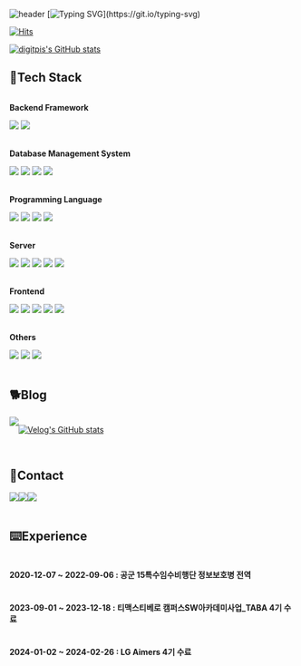 ![header](https://capsule-render.vercel.app/api?type=wave&color=auto&height=300&section=header&text=Hi%20there%20👋&fontSize=50)
[![Typing SVG](https://readme-typing-svg.demolab.com?font=Alkatra&weight=500&size=60&duration=3500&pause=3&color=404040&center=true&vCenter=false&multiline=true&repeat=true&width=1000&height=100&lines=Welcome+to+digitpic's+GitHub!)](https://git.io/typing-svg)

<div align="left">

[![Hits](https://hits.seeyoufarm.com/api/count/incr/badge.svg?url=https%3A%2F%2Fgithub.com%2Fdigitpic%2F&count_bg=%2379C83D&title_bg=%23555555&icon=cliqz.svg&icon_color=%23E7E7E7&title=GITHUB&edge_flat=false)](https://hits.seeyoufarm.com)

[![digitpis's GitHub stats](https://github-readme-stats.vercel.app/api?username=digitpic&include_all_commits=true&show_icons=true&theme=cobalt)](https://github.com/digitpic/github-readme-stats)
<br>
## 🔨Tech Stack
<div style="display:flex; flex-direction:column; align-items:flex-start;">
    <!-- Backend -->
    <p><strong>Backend Framework</strong></p>
    <div>
        <img src="https://img.shields.io/badge/Spring Boot-6DB33F?style=for-the-badge&logo=spring boot&logoColor=white"> 
        <img src="https://img.shields.io/badge/flask-000000?style=for-the-badge&logo=flask&logoColor=white"> 
    </div><br>
    <!-- Database -->
    <p><strong>Database Management System</strong></p>
    <div>
        <img src="https://img.shields.io/badge/mysql-4479A1?style=for-the-badge&logo=mysql&logoColor=white"> 
        <img src="https://img.shields.io/badge/mariadb-003545?style=for-the-badge&logo=mariadb&logoColor=white">
        <img src="https://img.shields.io/badge/oracle-F80000?style=for-the-badge&logo=oracle&logoColor=white"> 
        <img src="https://img.shields.io/badge/tibero6-3F48CC?style=for-the-badge&logo=tibero&logoColor=white">
    </div><br>
    <!-- Programming Language -->
    <p><strong>Programming Language</strong></p>
    <div>
        <img src="https://img.shields.io/badge/C-A8B9CC?style=for-the-badge&logo=C&logoColor=white">
        <img src="https://img.shields.io/badge/c++-00599C?style=for-the-badge&logo=cplusplus&logoColor=white">
        <img src="https://img.shields.io/badge/Java-007396?style=for-the-badge&logo=Java&logoColor=white"> 
        <img src="https://img.shields.io/badge/python-3776AB?style=for-the-badge&logo=python&logoColor=white"> 
</div><br>
        <!-- Server -->
    <p><strong>Server</strong></p>
    <div>
        <img src="https://img.shields.io/badge/linux-FCC624?style=for-the-badge&logo=linux&logoColor=black"> 
        <img src="https://img.shields.io/badge/apache tomcat-F8DC75?style=for-the-badge&logo=apachetomcat&logoColor=black">
        <img src="https://img.shields.io/badge/AWS-232F3E?style=for-the-badge&logo=amazon aws&logoColor=white"> 
        <img src="https://img.shields.io/badge/Amazon ec2-FF9900?style=for-the-badge&logo=amazon ec2&logoColor=white"> 
        <img src="https://img.shields.io/badge/Amazon lightsail-232F3E?style=for-the-badge&logo=amazon lightsail&logoColor=white"> 
    </div><br>
            <!-- Frontend -->
    <p><strong>Frontend</strong></p>
    <div>
        <img src="https://img.shields.io/badge/html5-E34F26?style=for-the-badge&logo=html5&logoColor=white"> 
        <img src="https://img.shields.io/badge/css-1572B6?style=for-the-badge&logo=css3&logoColor=white"> 
        <img src="https://img.shields.io/badge/javascript-F7DF1E?style=for-the-badge&logo=javascript&logoColor=black"> 
        <img src="https://img.shields.io/badge/bootstrap-7952B3?style=for-the-badge&logo=bootstrap&logoColor=white">
        <img src="https://img.shields.io/badge/react-61DAFB?style=for-the-badge&logo=react&logoColor=white">
    </div><br>
    <!-- Others -->
    <p><strong>Others</strong></p>
      <div>
        <img src="https://img.shields.io/badge/git-F05032?style=for-the-badge&logo=git&logoColor=white"> 
        <img src="https://img.shields.io/badge/github-181717?style=for-the-badge&logo=github&logoColor=white"> 
        <img src="https://img.shields.io/badge/hibernate-59666C?style=for-the-badge&logo=hibernate&logoColor=white">
</div><br>

## 🐕Blog
<div style="display:flex; flex-direction:row;">
    <a href="https://velog.io/@digitpic">
        <img src="https://img.shields.io/badge/Velog-20c997?style=for-the-badge&logo=Vimeo&logoColor=white"> 
    </a>

 [![Velog's GitHub stats](https://velog-readme-stats.vercel.app/api?name=digitpic)](https://velog.io/@digitpic)
</div><br>

## 📳Contact
<div style="display:flex; flex-direction:row;">
    <a href="https://open.kakao.com/o/s26rBC9f">
        <img src="https://img.shields.io/badge/KakaoTalk-FFCD00?style=for-the-badge&logoColor=black&logo=KakaoTalk"> 
    </a>
    <a href="https://www.instagram.com/_di.pic">
        <img src="https://img.shields.io/badge/Instagram-E4405F?style=for-the-badge&logo=Instagram&logoColor=white"> 
    </a>
        <a href="mailto:jkw5033@gmail.com">
        <img src="https://img.shields.io/badge/Gmail-EA4335?style=for-the-badge&logo=Gmail&logoColor=white"> 
    </a>
</div>
<br>

## ⌨️Experience
#### 2020-12-07 ~ 2022-09-06 : 공군 15특수임수비행단 정보보호병 전역
#### 2023-09-01 ~ 2023-12-18 : 티맥스티베로 캠퍼스SW아카데미사업_TABA 4기 수료
#### 2024-01-02 ~ 2024-02-26 : LG Aimers 4기 수료
